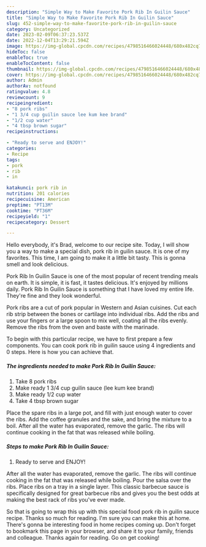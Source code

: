 ```yaml
---
description: "Simple Way to Make Favorite Pork Rib In Guilin Sauce"
title: "Simple Way to Make Favorite Pork Rib In Guilin Sauce"
slug: 452-simple-way-to-make-favorite-pork-rib-in-guilin-sauce
category: Uncategorized
date: 2023-02-09T06:37:23.537Z
date: 2022-12-04T13:29:21.594Z
image: https://img-global.cpcdn.com/recipes/4798516466024448/680x482cq70/pork-rib-in-guilin-sauce-recipe-main-photo.jpg
hideToc: false
enableToc: true
enableTocContent: false
thumbnail: https://img-global.cpcdn.com/recipes/4798516466024448/680x482cq70/pork-rib-in-guilin-sauce-recipe-main-photo.jpg
cover: https://img-global.cpcdn.com/recipes/4798516466024448/680x482cq70/pork-rib-in-guilin-sauce-recipe-main-photo.jpg
author: Admin
authorAv: notfound
ratingvalue: 4.8
reviewcount: 9
recipeingredient:
- "8 pork ribs"
- "1 3/4 cup guilin sauce lee kum kee brand"
- "1/2 cup water"
- "4 tbsp brown sugar"
recipeinstructions:

- "Ready to serve and ENJOY!"
categories:
- Recipe
tags:
- pork
- rib
- in

katakunci: pork rib in 
nutrition: 201 calories
recipecuisine: American
preptime: "PT13M"
cooktime: "PT36M"
recipeyield: "1"
recipecategory: Dessert

---
```



Hello everybody, it's Brad, welcome to our recipe site. Today, I will show you a way to make a special dish, pork rib in guilin sauce. It is one of my favorites. This time, I am going to make it a little bit tasty. This is gonna smell and look delicious.

Pork Rib In Guilin Sauce is one of the most popular of recent trending meals on earth. It is simple, it is fast, it tastes delicious. It's enjoyed by millions daily. Pork Rib In Guilin Sauce is something that I have loved my entire life. They're fine and they look wonderful.

Pork ribs are a cut of pork popular in Western and Asian cuisines. Cut each rib strip between the bones or cartilage into individual ribs. Add the ribs and use your fingers or a large spoon to mix well, coating all the ribs evenly. Remove the ribs from the oven and baste with the marinade.


To begin with this particular recipe, we have to first prepare a few components. You can cook pork rib in guilin sauce using 4 ingredients and 0 steps. Here is how you can achieve that.

<!--inarticleads1-->

##### The ingredients needed to make Pork Rib In Guilin Sauce:

1. Take 8 pork ribs
1. Make ready 1 3/4 cup guilin sauce (lee kum kee brand)
1. Make ready 1/2 cup water
1. Take 4 tbsp brown sugar


Place the spare ribs in a large pot, and fill with just enough water to cover the ribs. Add the coffee granules and the sake, and bring the mixture to a boil. After all the water has evaporated, remove the garlic. The ribs will continue cooking in the fat that was released while boiling. 

<!--inarticleads2-->

##### Steps to make Pork Rib In Guilin Sauce:


1. Ready to serve and ENJOY!

After all the water has evaporated, remove the garlic. The ribs will continue cooking in the fat that was released while boiling. Pour the salsa over the ribs. Place ribs on a tray in a single layer. This classic barbecue sauce is specifically designed for great barbecue ribs and gives you the best odds at making the best rack of ribs you&#39;ve ever made. 

So that is going to wrap this up with this special food pork rib in guilin sauce recipe. Thanks so much for reading. I'm sure you can make this at home. There's gonna be interesting food in home recipes coming up. Don't forget to bookmark this page in your browser, and share it to your family, friends and colleague. Thanks again for reading. Go on get cooking!
